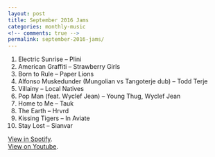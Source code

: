 ```yaml
---
layout: post
title: September 2016 Jams
categories: monthly-music
<!-- comments: true -->
permalink: september-2016-jams/
---
```


1. Electric Sunrise – Plini
2. American Graffiti – Strawberry Girls
3. Born to Rule – Paper Lions
4. Alfonso Muskedunder (Mungolian vs Tangoterje dub) – Todd Terje
5. Villainy – Local Natives
6. Pop Man (feat. Wyclef Jean) – Young Thug, Wyclef Jean
7. Home to Me – Tauk
8. The Earth – Hrvrd
9. Kissing Tigers – In Aviate
10. Stay Lost – Sianvar

[View in Spotify][spotify].  
[View on Youtube][youtube].

[spotify]: https://open.spotify.com/user/fred.hohman/playlist/6BQORgj0ulXHNVn9VnpksW "View in Spotify."
[youtube]: https://www.youtube.com/playlist?list=PL7t4sFPlrvYVuqbaM4AuJd0x_4AgSzUIF "View on Youtube."